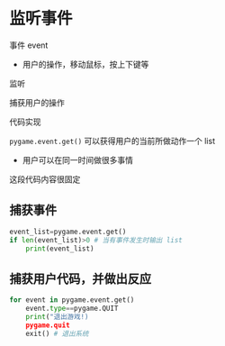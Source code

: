 # 监听事件

事件 event

- 用户的操作，移动鼠标，按上下键等

监听

捕获用户的操作

代码实现

`pygame.event.get()` 可以获得用户的当前所做动作一个 list 
- 用户可以在同一时间做很多事情

这段代码内容很固定

## 捕获事件

```py
event_list=pygame.event.get()
if len(event_list)>0 # 当有事件发生时输出 list
    print(event_list)

```

## 捕获用户代码，并做出反应

```py
for event in pygame.event.get()
    event.type==pygame.QUIT
    print("退出游戏!)
    pygame.quit
    exit() # 退出系统
```